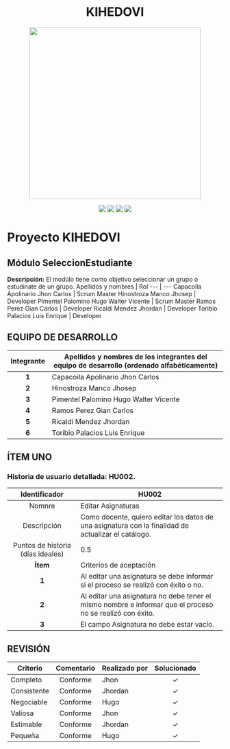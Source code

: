 <h1 align="center">KIHEDOVI </h1>
<p align="center"><img src="https://derechoshumanos.mainel.org/wp-content/uploads/2021/11/multi-etnico-grupo-escuela-estudiantes-ninos_3446-667.jpg" width="400"></a></p>
<p align="center">

<p align="center">
<a ><img src="https://img.shields.io/badge/Python-100%20%25-green" ></a>
<a ><img src="https://img.shields.io/badge/release-1.0-blue" ></a>
<a ><img src="https://img.shields.io/badge/Licence-Mit-yellow" ></a>
<a ><img src="https://img.shields.io/badge/Development-Finish-red" ></a>
</p>

# Proyecto KIHEDOVI
## Módulo SeleccionEstudiante
**Descripción:**
El modúlo tiene como objetivo seleccionar un grupo o estudinate de un grupo.
Apellidos y nombres | Rol
--- | ---
Capacoila Apolinario Jhon Carlos | Scrum Master
Hinostroza Manco Jhosep | Developer
Pimentel Palomino Hugo Walter Vicente | Scrum Master
Ramos Perez Gian Carlos | Developer
Ricaldi Mendez Jhordan | Developer
Toribio Palacios Luis Enrique | Developer

## EQUIPO DE DESARROLLO
Integrante | Apellidos y nombres de los integrantes del equipo de desarrollo (ordenado alfabéticamente)
:---: | ---
**1** | Capacoila Apolinario Jhon Carlos
**2** | Hinostroza Manco Jhosep 
**3** | Pimentel Palomino Hugo Walter Vicente
**4** | Ramos Perez Gian Carlos
**5** | Ricaldi Mendez Jhordan
**6** | Toribio Palacios Luis Enrique

## ÍTEM UNO
### Historia de usuario detallada: HU002.
Identificador | HU002
:---: | ---
Nomnre | Editar Asignaturas
Descripción |	Como docente, quiero editar los datos de una asignatura con la finalidad de actualizar el catálogo.
Puntos de historia (días ideales) | 0.5
**Ítem** | Criterios de aceptación	
**1** | Al editar una asignatura se debe informar si el proceso se realizó con éxito o no.
**2** |	Al editar una asignatura no debe tener el mismo nombre e informar que el proceso no se realizó con éxito.
**3** | El campo Asignatura no debe estar vacío.
## REVISIÓN
Criterio | Comentario | Realizado por | Solucionado
--- | :---: | --- | :---:
Completo | Conforme | Jhon | &#10003;
Consistente | Conforme | Jhordan | &#10003;
Negociable | Conforme | Hugo | &#10003;
Valiosa | Conforme | Jhon | &#10003;
Estimable | Conforme | Jhordan | &#10003;
Pequeña | Conforme | Hugo | &#10003;

